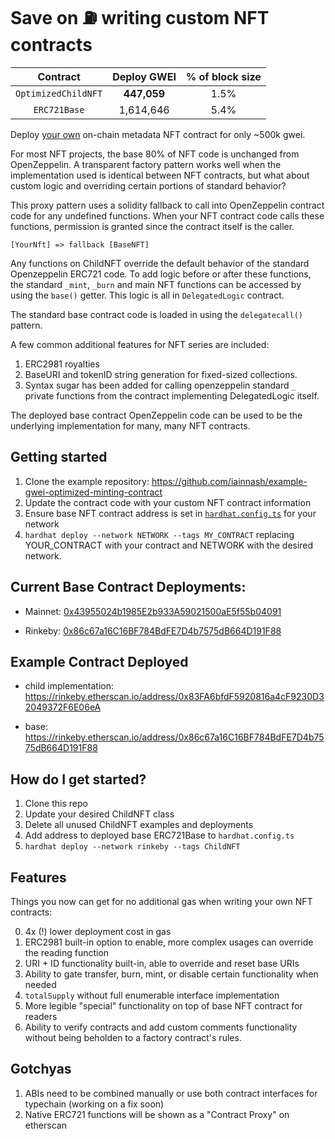 # Save on ⛽️ writing custom NFT contracts

| Contract | Deploy GWEI | % of block size |
| :---: | :---: | :---: |
| `OptimizedChildNFT` | **447,059** | 1.5% |
| `ERC721Base` | 1,614,646 | 5.4%

Deploy [your own](/contracts/examples/ChildNFTOnChainData.sol) on-chain metadata NFT contract for only ~500k gwei.

For most NFT projects, the base 80% of NFT code is unchanged from OpenZeppelin. A transparent factory pattern works well when the implementation used is identical between NFT contracts, but what about custom logic and overriding certain portions of standard behavior? 

This proxy pattern uses a solidity fallback to call into OpenZeppelin contract code for any undefined functions. When your NFT contract code calls these functions, permission is granted since the contract itself is the caller.

`[YourNft] => fallback [BaseNFT]`

Any functions on ChildNFT override the default behavior of the standard Openzeppelin ERC721 code. To add logic before or after these functions, the standard `_mint`, `_burn` and main NFT functions can be accessed by using the `base()` getter. This logic is all in `DelegatedLogic` contract.

The standard base contract code is loaded in using the `delegatecall()` pattern.

A few common additional features for NFT series are included:
1. ERC2981 royalties
2. BaseURI and tokenID string generation for fixed-sized collections. 
3. Syntax sugar has been added for calling openzeppelin standard `_` private functions from the contract implementing DelegatedLogic itself.

The deployed base contract OpenZeppelin code can be used to be the underlying implementation for many, many NFT contracts.

## Getting started

1. Clone the example repository: https://github.com/iainnash/example-gwei-optimized-minting-contract
2. Update the contract code with your custom NFT contract information
4. Ensure base NFT contract address is set in [`hardhat.config.ts`](/hardhat.config.ts) for your network
5. `hardhat deploy --network NETWORK --tags MY_CONTRACT` replacing YOUR_CONTRACT with your contract and NETWORK with the desired network.

## Current Base Contract Deployments:

- Mainnet: [0x43955024b1985E2b933A59021500aE5f55b04091](https://etherscan.io/address/0x43955024b1985e2b933a59021500ae5f55b04091)

- Rinkeby: [0x86c67a16C16BF784BdFE7D4b7575dB664D191F88](https://rinkeby.etherscan.io/address/0x86c67a16C16BF784BdFE7D4b7575dB664D191F88)

## Example Contract Deployed

- child implementation: https://rinkeby.etherscan.io/address/0x83FA6bfdF5920816a4cF9230D32049372F6E06eA

- base: https://rinkeby.etherscan.io/address/0x86c67a16C16BF784BdFE7D4b7575dB664D191F88

## How do I get started?

1. Clone this repo
2. Update your desired ChildNFT class
3. Delete all unused ChildNFT examples and deployments
4. Add address to deployed base ERC721Base to `hardhat.config.ts`
4. `hardhat deploy --network rinkeby --tags ChildNFT`

## Features

Things you now can get for no additional gas when writing your own NFT contracts:

0. 4x (!) lower deployment cost in gas
1. ERC2981 built-in option to enable, more complex usages can override the reading function
2. URI + ID functionality built-in, able to override and reset base URIs
3. Ability to gate transfer, burn, mint, or disable certain functionality when needed
4. `totalSupply` without full enumerable interface implementation
5. More legible "special" functionality on top of base NFT contract for readers
6. Ability to verify contracts and add custom comments functionality without being beholden to a factory contract's rules.

## Gotchyas

1. ABIs need to be combined manually or use both contract interfaces for typechain (working on a fix soon)
2. Native ERC721 functions will be shown as a "Contract Proxy" on etherscan
